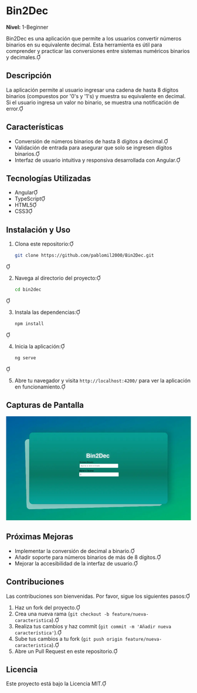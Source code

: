 # Bin2Dec

**Nivel:** 1-Beginner

Bin2Dec es una aplicación que permite a los usuarios convertir números binarios en su equivalente decimal. Esta herramienta es útil para comprender y practicar las conversiones entre sistemas numéricos binarios y decimales.

## Descripción

La aplicación permite al usuario ingresar una cadena de hasta 8 dígitos binarios (compuestos por '0's y '1's) y muestra su equivalente en decimal. Si el usuario ingresa un valor no binario, se muestra una notificación de error.

## Características

- Conversión de números binarios de hasta 8 dígitos a decimal.
- Validación de entrada para asegurar que solo se ingresen dígitos binarios.
- Interfaz de usuario intuitiva y responsiva desarrollada con Angular.

## Tecnologías Utilizadas

- Angular
- TypeScript
- HTML5
- CSS3

## Instalación y Uso

1. Clona este repositorio:

   ```bash
   git clone https://github.com/pablomil2000/Bin2Dec.git
   ```



2. Navega al directorio del proyecto:

   ```bash
   cd bin2dec
   ```



3. Instala las dependencias:

   ```bash
   npm install
   ```



4. Inicia la aplicación:

   ```bash
   ng serve
   ```



5. Abre tu navegador y visita `http://localhost:4200/` para ver la aplicación en funcionamiento.

## Capturas de Pantalla

![Captura de pantalla de Bin2Dec](public/images/mokup.webp)

## Próximas Mejoras

- Implementar la conversión de decimal a binario.
- Añadir soporte para números binarios de más de 8 dígitos.
- Mejorar la accesibilidad de la interfaz de usuario.

## Contribuciones

Las contribuciones son bienvenidas. Por favor, sigue los siguientes pasos:

1. Haz un fork del proyecto.
2. Crea una nueva rama (`git checkout -b feature/nueva-caracteristica`).
3. Realiza tus cambios y haz commit (`git commit -m 'Añadir nueva característica'`).
4. Sube tus cambios a tu fork (`git push origin feature/nueva-caracteristica`).
5. Abre un Pull Request en este repositorio.

## Licencia

Este proyecto está bajo la Licencia MIT.